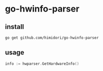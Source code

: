 # go-hwinfo-parser

## install 
```
go get github.com/himidori/go-hwinfo-parser
```
## usage
```go
info := hwparser.GetHardwareInfo()
```
